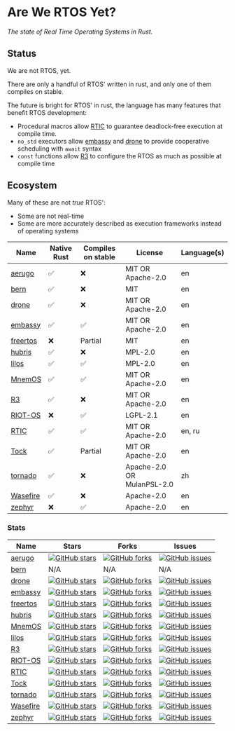 # Are We RTOS Yet?

_The state of Real Time Operating Systems in Rust._

## Status

We are not RTOS, yet.

There are only a handful of RTOS' written in rust, and only one of them compiles
on stable.

The future is bright for RTOS' in rust, the language has many features that
benefit RTOS development:
* Procedural macros allow [RTIC] to guarantee deadlock-free execution at compile
  time.
* `no_std` executors allow [embassy] and [drone] to provide cooperative
  scheduling with `await` syntax
* `const` functions allow [R3] to configure the RTOS as much as possible at
  compile time

## Ecosystem

Many of these are not _true_ RTOS':
* Some are not real-time
* Some are more accurately described as execution frameworks instead of operating systems

| Name       | Native Rust | Compiles on stable | License                    | Language(s) |
|------------|-------------|--------------------|----------------------------|-------------|
| [aerugo]   | ✅          | ❌                 | MIT OR Apache-2.0          | en          |
| [bern]     | ✅          | ❌                 | MIT                        | en          |
| [drone]    | ✅          | ❌                 | MIT OR Apache-2.0          | en          |
| [embassy]  | ✅          | ✅                 | MIT OR Apache-2.0          | en          |
| [freertos] | ❌          | Partial            | MIT                        | en          |
| [hubris]   | ✅          | ❌                 | MPL-2.0                    | en          |
| [lilos]    | ✅          | ✅                 | MPL-2.0                    | en          |
| [MnemOS]   | ✅          | ✅                 | MIT OR Apache-2.0          | en          |
| [R3]       | ✅          | ❌                 | MIT OR Apache-2.0          | en          |
| [RIOT-OS]  | ❌          | ✅                 | LGPL-2.1                   | en          |
| [RTIC]     | ✅          | ✅                 | MIT OR Apache-2.0          | en, ru      |
| [Tock]     | ✅          | Partial            | MIT OR Apache-2.0          | en          |
| [tornado]  | ✅          | ❌                 | Apache-2.0 OR MulanPSL-2.0 | zh          |
| [Wasefire] | ✅          | ❌                 | Apache-2.0                 | en          |
| [zephyr]   | ❌          | ✅                 | Apache-2.0                 | en          |

### Stats

| Name       | Stars | Forks | Issues |
|------------|-------|-------|--------|
| [aerugo]    | [![GitHub stars](https://img.shields.io/github/stars/n7space/aerugo)](https://github.com/n7space/aerugo/stargazers) | [![GitHub forks](https://img.shields.io/github/forks/n7space/aerugo)](https://github.com/n7space/aerugo) | [![GitHub issues](https://img.shields.io/github/issues/n7space/aerugo)](https://github.com/n7space/aerugo/issues) |
| [bern]     | N/A   | N/A   | N/A    |
| [drone]    | [![GitHub stars](https://img.shields.io/github/stars/drone-os/drone-core)](https://github.com/drone-os/drone-core/stargazers) | [![GitHub forks](https://img.shields.io/github/forks/drone-os/drone-core)](https://github.com/drone-os/drone-core/network) | [![GitHub issues](https://img.shields.io/github/issues/drone-os/drone-core)](https://github.com/drone-os/drone-core/issues) |
| [embassy]  | [![GitHub stars](https://img.shields.io/github/stars/embassy-rs/embassy)](https://github.com/embassy-rs/embassy/stargazers) | [![GitHub forks](https://img.shields.io/github/forks/embassy-rs/embassy)](https://github.com/embassy-rs/embassy/network) | [![GitHub issues](https://img.shields.io/github/issues/embassy-rs/embassy)](https://github.com/embassy-rs/embassy/issues) |
| [freertos] | [![GitHub stars](https://img.shields.io/github/stars/lobaro/FreeRTOS-rust)](https://github.com/lobaro/FreeRTOS-rust/stargazers) | [![GitHub forks](https://img.shields.io/github/forks/lobaro/FreeRTOS-rust)](https://github.com/lobaro/FreeRTOS-rust/network) | [![GitHub issues](https://img.shields.io/github/issues/lobaro/FreeRTOS-rust)](https://github.com/lobaro/FreeRTOS-rust/issues) |
| [hubris]   | [![GitHub stars](https://img.shields.io/github/stars/oxidecomputer/hubris)](https://github.com/oxidecomputer/hubris/stargazers) | [![GitHub forks](https://img.shields.io/github/forks/oxidecomputer/hubris)](https://github.com/oxidecomputer/hubris/network) | [![GitHub issues](https://img.shields.io/github/issues/oxidecomputer/hubris)](https://github.com/oxidecomputer/hubris/issues) |
| [MnemOS]   | [![GitHub stars](https://img.shields.io/github/stars/jamesmunns/pellegrino)](https://github.com/jamesmunns/pellegrino/stargazers) | [![GitHub forks](https://img.shields.io/github/forks/jamesmunns/pellegrino)](https://github.com/jamesmunns/pellegrino/network) | [![GitHub issues](https://img.shields.io/github/issues/jamesmunns/pellegrino)](https://github.com/jamesmunns/pellegrino/issues) |
| [lilos]   | [![GitHub stars](https://img.shields.io/github/stars/cbiffle/lilos)](https://github.com/cbiffle/lilos/stargazers) | [![GitHub forks](https://img.shields.io/github/forks/cbiffle/lilos)](https://github.com/cbiffle/lilos/network) | [![GitHub issues](https://img.shields.io/github/issues/cbiffle/lilos)](https://github.com/cbiffle/lilos/issues) |
| [R3]       | [![GitHub stars](https://img.shields.io/github/stars/r3-os/r3)](https://github.com/r3-os/r3/stargazers) | [![GitHub forks](https://img.shields.io/github/forks/r3-os/r3)](https://github.com/r3-os/r3/network) | [![GitHub issues](https://img.shields.io/github/issues/r3-os/r3)](https://github.com/r3-os/r3/issues) |
| [RIOT-OS]  | [![GitHub stars](https://img.shields.io/github/stars/RIOT-OS/RIOT)](https://github.com/RIOT-OS/RIOT/stargazers) | [![GitHub forks](https://img.shields.io/github/forks/RIOT-OS/RIOT)](https://github.com/RIOT-OS/RIOT/network) | [![GitHub issues](https://img.shields.io/github/issues/RIOT-OS/RIOT)](https://github.com/RIOT-OS/RIOT/issues) |
| [RTIC]     | [![GitHub stars](https://img.shields.io/github/stars/rtic-rs/cortex-m-rtic)](https://github.com/rtic-rs/cortex-m-rtic/stargazers) | [![GitHub forks](https://img.shields.io/github/forks/rtic-rs/cortex-m-rtic)](https://github.com/rtic-rs/cortex-m-rtic/network) | [![GitHub issues](https://img.shields.io/github/issues/rtic-rs/cortex-m-rtic)](https://github.com/rtic-rs/cortex-m-rtic/issues) |
| [Tock]     | [![GitHub stars](https://img.shields.io/github/stars/tock/tock)](https://github.com/tock/tock/stargazers) | [![GitHub forks](https://img.shields.io/github/forks/tock/tock)](https://github.com/tock/tock/network) | [![GitHub issues](https://img.shields.io/github/issues/tock/tock)](https://github.com/tock/tock/issues) |
| [tornado]  | [![GitHub stars](https://img.shields.io/github/stars/HUST-OS/tornado-os)](https://github.com/HUST-OS/tornado-os/stargazers) | [![GitHub forks](https://img.shields.io/github/forks/HUST-OS/tornado-os)](https://github.com/HUST-OS/tornado-os/network) | [![GitHub issues](https://img.shields.io/github/issues/HUST-OS/tornado-os)](https://github.com/HUST-OS/tornado-os/issues) |
| [Wasefire] | [![GitHub stars](https://img.shields.io/github/stars/google/wasefire)](https://github.com/google/wasefire/stargazers) | [![GitHub forks](https://img.shields.io/github/forks/google/wasefire)](https://github.com/google/wasefire/network) | [![GitHub issues](https://img.shields.io/github/issues/google/wasefire)](https://github.com/google/wasefire/issues) |
| [zephyr]   | [![GitHub stars](https://img.shields.io/github/stars/tylerwhall/zephyr-rust)](https://github.com/tylerwhall/zephyr-rust/stargazers) | [![GitHub forks](https://img.shields.io/github/forks/tylerwhall/zephyr-rust)](https://github.com/tylerwhall/zephyr-rust/network) | [![GitHub issues](https://img.shields.io/github/issues/tylerwhall/zephyr-rust)](https://github.com/tylerwhall/zephyr-rust/issues) |

[aerugo]: https://github.com/n7space/aerugo
[bern]: https://bern-rtos.org/
[drone]: https://www.drone-os.com/
[embassy]: https://github.com/embassy-rs/embassy
[freertos]: https://github.com/lobaro/FreeRTOS-rust
[hubris]: https://hubris.oxide.computer/
[MnemOS]: https://jamesmunns.com/blog/mnemos-initial-release/
[lilos]: https://github.com/cbiffle/lilos
[R3]: https://crates.io/crates/r3
[RIOT-OS]: https://doc.riot-os.org/using-rust.html
[RTIC]: https://rtic.rs/1/book/en/
[Tock]: https://www.tockos.org/
[tornado]: https://github.com/HUST-OS/tornado-os
[Wasefire]: https://google.github.io/wasefire/
[zephyr]: https://github.com/tylerwhall/zephyr-rust
